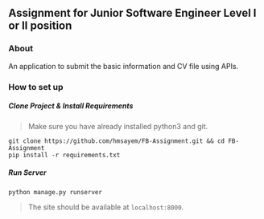 ## Assignment for Junior Software Engineer Level I or II position

### About
An application to submit the basic information and CV file using APIs.


### How to set up
##### Clone Project & Install Requirements
> Make sure you have already installed python3 and git.
```
git clone https://github.com/hmsayem/FB-Assignment.git && cd FB-Assignment
pip install -r requirements.txt
```
##### Run Server
```
python manage.py runserver
```
>  The site should be available at `localhost:8000`.